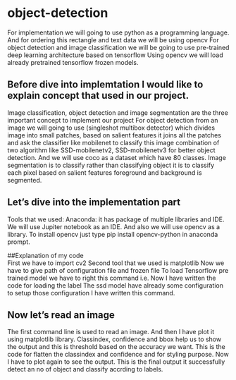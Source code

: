 # object-detection

For implementation we will going to use python as a programming language.
And for ordering this rectangle and text data we will be using opencv
For object detection and image classification we will be going to use pre-trained deep learning architecture based on tensorflow
Using opencv we will load already pretrained tensorflow frozen models.

## Before dive into implemtation I would like to explain concept that used in our project.
Image classification, object detection and image segmentation are the three important concept to implement our project
For object detection from an image we will going to use (singleshot multibox detector) which divides image into small patches, based on salient features it joins all the patches and ask the classifier like mobilenet to classify this image combination of two algorithm like SSD-mobilenetv2, SSD-mobilenetv3 for better object detection. And we will use coco as a dataset which have 80 classes.
Image segmentation is to classify rather than classifying object it is to classify each pixel based on salient features foreground and background is segmented.

## Let’s dive into the implementation part
Tools that we used:
Anaconda: it has package of multiple libraries and IDE.
We will use Jupiter notebook as an IDE.
And also we will use opencv as a library. To install opencv just type pip install opencv-python in anaconda prompt.

##Explanation of my code  
First we have to import cv2
Second tool that we used is matplotlib
Now we have to give path of configuration file and frozen file
To load Tensorflow pre trained model we have to right this command i.e.
Now I have written the code for loading the label 
The ssd model have already some configuration to setup those configuration I have written this command.
 
## Now let’s read an image
The first command line is used to read an image.
And then I have plot it using matplotlib library.
Classindex, confidence and bbox help us to show the output and this is threshold based on the accuracy we want.
This is the code for flatten the classindex and confidence and for styling purpose.
Now I have to plot again to see the output.
This is the final output it successfully detect an no of object and classify accrding to labels.



